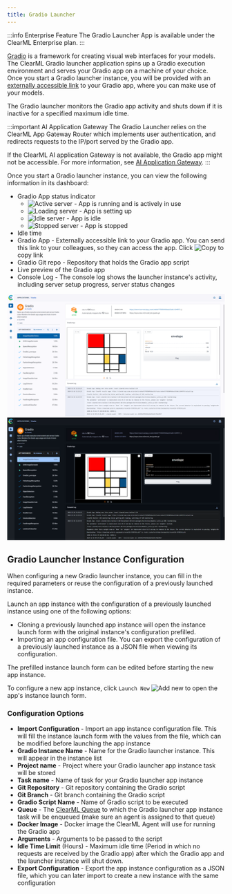 ```yaml
---
title: Gradio Launcher
---
```


:::info Enterprise Feature
The Gradio Launcher App is available under the ClearML Enterprise plan.
:::

[Gradio](https://gradio.app/) is a framework for creating visual web interfaces for your models. The ClearML Gradio 
launcher application spins up a Gradio execution environment and serves your Gradio app on a machine of your choice. 
Once you start a Gradio launcher instance, you will be provided with an [externally accessible link](#traffic_router) to 
your Gradio app, where you can make use of your models.

The Gradio launcher monitors the Gradio app activity and shuts down if it is inactive for a specified maximum idle time.

<a id="traffic_router"/>

:::important AI Application Gateway
The Gradio Launcher relies on the ClearML App Gateway Router which implements user authentication, and redirects requests 
to the IP/port served by the Gradio app. 

If the ClearML AI application Gateway is not available, the Gradio app might not be accessible.
For more information, see [AI Application Gateway](../../deploying_clearml/enterprise_deploy/appgw.md).
:::

Once you start a Gradio launcher instance, you can view the following information in its dashboard:

* Gradio App status indicator
  * <img src="/docs/latest/icons/ico-gradio-active.svg" alt="Active server" className="icon size-md space-sm" /> - App is running and is actively in use
  * <img src="/docs/latest/icons/ico-gradio-loading.svg" alt="Loading server" className="icon size-md space-sm" /> - App is setting up 
  * <img src="/docs/latest/icons/ico-gradio-idle.svg" alt="Idle server" className="icon size-md space-sm" /> - App is idle
  * <img src="/docs/latest/icons/ico-gradio-stopped.svg" alt="Stopped server" className="icon size-md space-sm" /> - App is stopped 
* Idle time 
* Gradio App - Externally accessible link to your Gradio app. You can send this link to your colleagues, so they can 
  access the app. Click <img src="/docs/latest/icons/ico-copy-to-clipboard.svg" alt="Copy" className="icon size-md space-sm" />
  to copy link
* Gradio Git repo - Repository that holds the Gradio app script
* Live preview of the Gradio app
* Console Log - The console log shows the launcher instance's activity, including server setup progress, server status 
  changes

![Gradio Dashboard](../../img/apps_gradio.png#light-mode-only)
![Gradio Dashboard](../../img/apps_gradio_dark.png#dark-mode-only) 

## Gradio Launcher Instance Configuration
When configuring a new Gradio launcher instance, you can fill in the required parameters or reuse the configuration of 
a previously launched instance.  

Launch an app instance with the configuration of a previously launched instance using one of the following options:
* Cloning a previously launched app instance will open the instance launch form with the original instance's 
configuration prefilled.
* Importing an app configuration file. You can export the configuration of a previously launched instance as a JSON file 
when viewing its configuration.

The prefilled instance launch form can be edited before starting the new app instance. 

To configure a new app instance, click `Launch New` <img src="/docs/latest/icons/ico-add.svg" alt="Add new" className="icon size-md space-sm" /> 
to open the app's instance launch form.

### Configuration Options
* **Import Configuration** - Import an app instance configuration file. This will fill the instance launch form with the 
  values from the file, which can be modified before launching the app instance
* **Gradio Instance Name** - Name for the Gradio launcher instance. This will appear in the instance list
* **Project name** - Project where your Gradio launcher app instance task will be stored
* **Task name** - Name of task for your Gradio launcher app instance
* **Git Repository** - Git repository containing the Gradio script 
* **Git Branch** - Git branch containing the Gradio script
* **Gradio Script Name** - Name of Gradio script to be executed
* **Queue** - The [ClearML Queue](../../fundamentals/agents_and_queues.md#what-is-a-queue) to which the Gradio launcher 
  app instance task will be enqueued (make sure an agent is assigned to that queue)
* **Docker Image** - Docker image the ClearML Agent will use for running the Gradio app
* **Arguments** - Arguments to be passed to the script
* **Idle Time Limit** (Hours) - Maximum idle time (Period in which no requests are received by the Gradio app) after 
  which the Gradio app and the launcher instance will shut down.
* **Export Configuration** - Export the app instance configuration as a JSON file, which you can later import to create 
  a new instance with the same configuration 